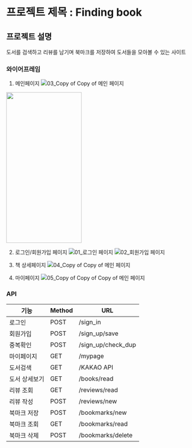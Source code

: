 # 프로젝트 제목 : Finding book

## 프로젝트 설명 
도서를 검색하고 리뷰를 남기며 북마크를 저장하여 도서들을 모아볼 수 있는 사이트

### 와이어프레임

1. 메인페이지
![03_Copy of Copy of 메인 페이지](https://user-images.githubusercontent.com/51510602/133717933-ce551b01-117f-4478-a0e3-c30d6aa4d7e6.png)
<img src="https://user-images.githubusercontent.com/51510602/133717933-ce551b01-117f-4478-a0e3-c30d6aa4d7e6.png" width="200" height="400"/>

2. 로그인/회원가입 페이지
![01_로그인 페이지](https://user-images.githubusercontent.com/51510602/133717958-93aa4ca5-7a99-447a-a953-c7d3899c568f.png)
![02_회원가입 페이지](https://user-images.githubusercontent.com/51510602/133717974-f02675ff-994c-40de-a174-0808f60357f2.png)

3. 책 상세페이지
![04_Copy of Copy of 메인 페이지](https://user-images.githubusercontent.com/51510602/133717980-2861d9a3-0e20-4550-8679-1c90c41f27f6.png)

4. 마이페이지
![05_Copy of Copy of Copy of 메인 페이지](https://user-images.githubusercontent.com/51510602/133717993-d03ac5ba-2167-4d9a-b8b5-e8a7c65063d6.png)

### API
|기능|Method|URL|
|---|---|---|
|로그인|POST|/sign_in|
|회원가입|POST|/sign_up/save|
|중복확인|POST|/sign_up/check_dup|
|마이페이지|GET|/mypage|
|도서검색|GET|/KAKAO API|
|도서 상세보기|GET|/books/read|
|리뷰 조회|GET|/reviews/read|
|리뷰 작성|POST|/reviews/new|
|북마크 저장|POST|/bookmarks/new|
|북마크 조회|GET|/bookmarks/read|
|북마크 삭제|POST|/bookmarks/delete|
